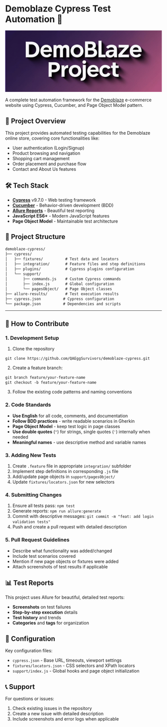 # Demoblaze Cypress Test Automation 🧪


![Demoblaze Logo](assets/demoblaze-logo.png)

A complete test automation framework for the [Demoblaze](https://www.demoblaze.com/) e-commerce website using Cypress, Cucumber, and Page Object Model pattern.

## 🎯 Project Overview

This project provides automated testing capabilities for the Demoblaze online store, covering core functionalities like:
- User authentication (Login/Signup)
- Product browsing and navigation
- Shopping cart management
- Order placement and purchase flow
- Contact and About Us features

## 🛠️ Tech Stack

- **[Cypress](https://www.cypress.io/)** v9.7.0 - Web testing framework
- **[Cucumber](https://cucumber.io/)** - Behavior-driven development (BDD)
- **[Allure Reports](https://allurereport.org/)** - Beautiful test reporting
- **JavaScript ES6+** - Modern JavaScript features
- **Page Object Model** - Maintainable test architecture

## 📁 Project Structure

```
demoblaze-cypress/
├── cypress/
│   ├── fixtures/          # Test data and locators
│   ├── integration/       # Feature files and step definitions
│   ├── plugins/           # Cypress plugins configuration
│   └── support/
│       ├── commands.js    # Custom Cypress commands
│       ├── index.js       # Global configuration
│       └── pagesObject/   # Page Object classes
├── allure-results/        # Test execution results
├── cypress.json          # Cypress configuration
└── package.json          # Dependencies and scripts
```
---
## 🤝 How to Contribute

### 1. Development Setup
1. Clone the repository
```
git clone https://github.com/QAEggSurvivors/demoblaze-cypress.git
```
2. Create a feature branch: 
```
git branch feature/your-feature-name
git checkout -b feature/your-feature-name
```

3. Follow the existing code patterns and naming conventions

### 2. Code Standards
- **Use English** for all code, comments, and documentation
- **Follow BDD practices** - write readable scenarios in Gherkin
- **Page Object Model** - keep test logic in page classes
- **Use double quotes** (`"`) for strings, single quotes (`'`) internally when needed
- **Meaningful names** - use descriptive method and variable names

### 3. Adding New Tests
1. Create `.feature` file in appropriate `integration/` subfolder
2. Implement step definitions in corresponding `.js` file
3. Add/update page objects in `support/pagesObject/`
4. Update `fixtures/locators.json` for new selectors

### 4. Submitting Changes
1. Ensure all tests pass: `npm test`
2. Generate reports: `npm run allure:generate`
3. Commit with descriptive messages: `git commit -m "feat: add login validation tests"`
4. Push and create a pull request with detailed description

### 5. Pull Request Guidelines
- Describe what functionality was added/changed
- Include test scenarios covered
- Mention if new page objects or fixtures were added
- Attach screenshots of test results if applicable

## 📊 Test Reports

This project uses Allure for beautiful, detailed test reports:
- **Screenshots** on test failures
- **Step-by-step execution** details
- **Test history** and trends
- **Categories** and **tags** for organization

## 🔧 Configuration

Key configuration files:
- `cypress.json` - Base URL, timeouts, viewport settings
- `fixtures/locators.json` - CSS selectors and XPath locators
- `support/index.js` - Global hooks and page object initialization

## 📞 Support

For questions or issues:
1. Check existing issues in the repository
2. Create a new issue with detailed description
3. Include screenshots and error logs when applicable